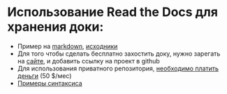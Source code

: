 # Использование Read the Docs для хранения доки:

* Пример на [markdown](https://sphinx-markdown-sample.readthedocs.io/en/latest/), [исходники](https://sphinx-markdown-sample.readthedocs.io/en/latest/README/)
* Для того чтобы сделать бесплатно захостить доку, нужно зарегать на [сайте](https://readthedocs.org/), и добавить ссылку на проект в github
* Для использования приватного репозитория, [необходимо платить деньги](https://readthedocs.com/pricing/) (50 $/мес)
* [Примеры синтаксиса](index.md)
